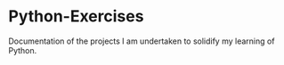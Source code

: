 # Python-Exercises
Documentation of the projects I am undertaken to solidify my learning of Python.
